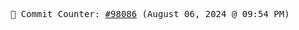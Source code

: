 <p align="center">
    <samp>
        📮 Commit Counter: <a href="https://github.com/Javascript-void0/Javascript-void0/commits/main">#98086</a> (August 06, 2024 @ 09:54 PM)
    </samp>
</p>